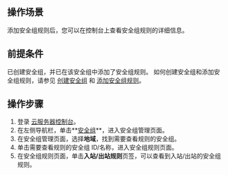 ## 操作场景

添加安全组规则后，您可以在控制台上查看安全组规则的详细信息。

## 前提条件

已创建安全组，并已在该安全组中添加了安全组规则。
如何创建安全组和添加安全组规则，请参见 [创建安全组](https://cloud.tencent.com/document/product/213/39738) 和 [添加安全组规则](https://cloud.tencent.com/document/product/213/39740)。

## 操作步骤

1. 登录 [云服务器控制台](https://console.cloud.tencent.com/cvm/index)。
2. 在左侧导航栏，单击**[安全组](https://console.cloud.tencent.com/cvm/securitygroup)**，进入安全组管理页面。
3. 在安全组管理页面，选择**地域**，找到需要查看规则的安全组。
4. 单击需要查看规则的安全组 ID/名称，进入安全组规则页面。
5. 在安全组规则页面，单击**入站/出站规则**页签，可以查看到入站/出站的安全组规则。

